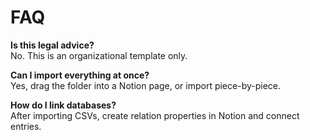 # FAQ

**Is this legal advice?**  
No. This is an organizational template only.

**Can I import everything at once?**  
Yes, drag the folder into a Notion page, or import piece-by-piece.

**How do I link databases?**  
After importing CSVs, create relation properties in Notion and connect entries.
